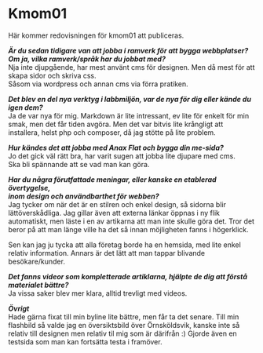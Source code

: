 Kmom01
===============================

Här kommer redovisningen för kmom01 att publiceras.

___Är du sedan tidigare van att jobba i ramverk för att bygga webbplatser?  
Om ja, vilka ramverk/språk har du jobbat med?___  
Nja inte djupgående, har mest använt cms för designen.
Men då mest för att skapa sidor och skriva css.  
Såsom via wordpress och annan cms via förra pratiken.

___Det blev en del nya verktyg i labbmiljön, var de nya för dig eller kände du igen dem?___  
Ja de var nya för mig. Markdown är lite intressant, ev lite för enkelt för min smak, men det får tiden avgöra.
Men det var bitvis lite krångligt att installera, helst php och composer, då jag stötte på lite problem.

___Hur kändes det att jobba med Anax Flat och bygga din me-sida?___  
Jo det gick väl rätt bra, har varit sugen att jobba lite djupare med cms.  
Ska bli spännande att se vad man kan göra.

___Har du några förutfattade meningar, eller kanske en etablerad övertygelse,  
inom design och användbarthet för webben?___  
Jag tycker om när det är en stilren och enkel design, så sidorna blir lättöverskådliga.
Jag gillar även att externa länkar öppnas i ny flik automatiskt,
men läste i en av artikarna att man inte skulle göra det.
Tror det beror på att man länge ville ha det så innan möjligheten fanns i högerklick.

Sen kan jag ju tycka att alla företag borde ha en hemsida, med lite enkel relativ information.
Annars är det lätt att man tappar blivande besökare/kunder.

___Det fanns videor som kompletterade artiklarna, hjälpte de dig att förstå materialet bättre?___  
Ja vissa saker blev mer klara, alltid trevligt med videos.

___Övrigt___  
Hade gärna fixat till min byline lite bättre, men får ta det senare.
Till min flashbild så valde jag en översiktsbild över Örnsköldsvik, kanske inte så relativ till designen men relativ til mig som är därifrån :)
Gjorde även en testsida som man kan fortsätta testa i framöver.
